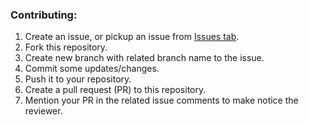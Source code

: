### Contributing:

1. Create an issue, or pickup an issue from [Issues tab](https://github.com/riandy-dimas/credit-card-form/issues).
2. Fork this repository.
3. Create new branch with related branch name to the issue.
4. Commit some updates/changes.
5. Push it to your repository.
6. Create a pull request (PR) to this repository.
7. Mention your PR in the related issue comments to make notice the reviewer.
